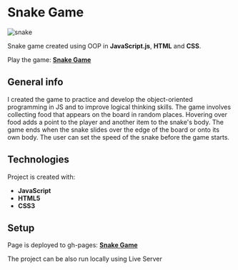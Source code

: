 # Snake Game

![snake](https://user-images.githubusercontent.com/83970189/217605664-05b742f1-382f-4912-8dc4-e764be5b1103.png)

Snake game created using OOP in **JavaScript.js**, **HTML** and **CSS**.

Play the game: **[Snake Game](https://grzegorzwirtek.github.io/snake-game/)**

## General info

I created the game to practice and develop the object-oriented programming in JS and to improve logical thinking skills. The game involves collecting food that appears on the board in random places. Hovering over food adds a point to the player and another item to the snake's body. The game ends when the snake slides over the edge of the board or onto its own body. The user can set the speed of the snake before the game starts.

## Technologies

Project is created with:

- **JavaScript**
- **HTML5**
- **CSS3**

## Setup

Page is deployed to gh-pages: **[Snake Game](https://grzegorzwirtek.github.io/snake-game/)**

The project can be also run locally using Live Server
